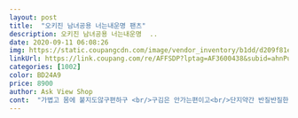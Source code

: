 ```yaml
---
layout: post 
title:  "오키진 남녀공용 너는내운명 팬츠" 
description: 오키진 남녀공용 너는내운명  ..
date: 2020-09-11 06:08:26 
img: https://static.coupangcdn.com/image/vendor_inventory/b1dd/d209f81eba523172c0e9b1771dff3275f7b341db3bac846ccfc6b2fc952b.jpg 
linkUrl: https://link.coupang.com/re/AFFSDP?lptag=AF3600438&subid=ahnPublicAsk&pageKey=71572009&itemId=238715489&vendorItemId=3587696650&traceid=V0-113-a8c2c4a77ab271f4 
categories: [1002] 
color: BD24A9 
price: 8900 
author: Ask View Shop 
cont:  "가볍고 몸에 붙지도않구편하구 <br/>구김은 안가는편이고<br/>단지약간 반질반질한원단이  별로임ㆍ<br/>댓글에도 있듯이<br/>딱그 가격만큼만‥<br/>스판은 완죤짱짱‥<br/>외출용슬렉스 찾는 분들은 잘 보고 구매하시길<br/>외출용으론 별로임<br/>원단자체가슬렉스 라기보다는 쫌오늘<br/>인생바지 찾던참이엇는데<br/>지금 초가을 에 입기 딱이긴하고<br/>집앞에잠간 나갈때나ㆍ아님 집에서 입기 는 좋고 작업복 등등 으로 <br/>집에서 동네주변 돌아다닐때 편하게 입을 느낌.<br/> 슬랙스같은 소재를 생각했지만 내가 입으니 그냥 추리닝 같았다.<br/> 옷이 편하긴 진짜편하다.<br/><br/>처음 봤을 때 이게 무슨재질이야 반품시킬까? 했는데 입어보니까 엄청 좋네요 이뻐요 제 키와 몸무게는 155와49kg입니다<br/>추천하고 싶진 않음<br/>하루정도 입고 다녀봣는데안입은것같이<br/>허리밴드도 좋구한데<br/>" 
---
```

